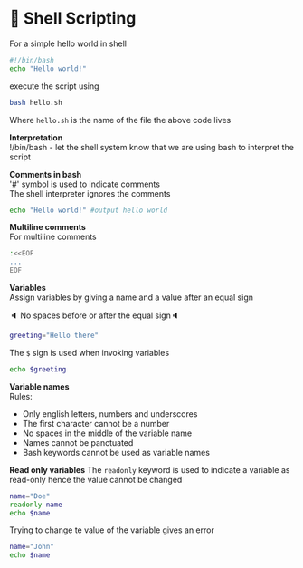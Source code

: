 # :star2: Shell Scripting

For a simple hello world in shell  

```bash
#!/bin/bash
echo "Hello world!"
```

execute the script using

```bash
bash hello.sh
```

Where `hello.sh` is the name of the file the above code lives  

__Interpretation__  
!/bin/bash - let the shell system know that we are using bash to interpret the script  

__Comments in bash__  
'#' symbol is used to indicate comments  
The shell interpreter ignores the comments  

```bash
echo "Hello world!" #output hello world
```

__Multiline comments__  
For multiline comments  

```bash
:<<EOF  
...  
EOF
```  

__Variables__  
Assign variables by giving a name and a value after an equal sign  

:speaker: No spaces before or after the equal sign:speaker:  

```bash
greeting="Hello there"
```

The `$` sign is used when invoking variables  

```bash
echo $greeting
```

__Variable names__  
Rules:  

* Only english letters, numbers and underscores  
* The first character cannot be a number  
* No spaces in the middle of the variable name  
* Names cannot be panctuated  
* Bash keywords cannot be used as variable names  

__Read only variables__
The `readonly` keyword is used to indicate a variable as read-only hence the value cannot be changed  

```bash
name="Doe"
readonly name
echo $name
```

Trying to change te value of the variable gives an error

```bash
name="John"
echo $name
```
